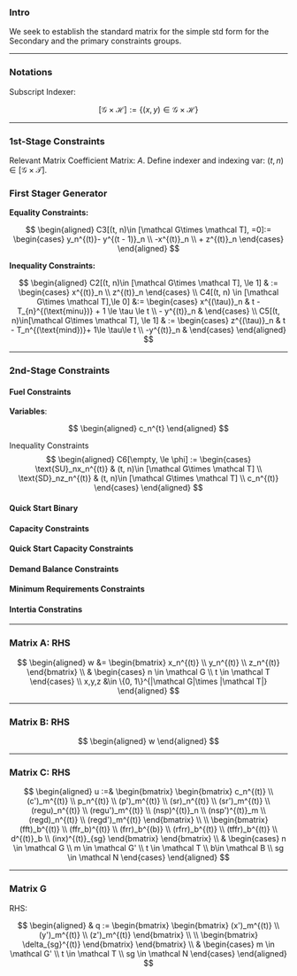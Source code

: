 ### **Intro**
We seek to establish the standard matrix for the simple std form for the Secondary and the primary constraints groups. 


---- 
### **Notations**
Subscript Indexer: 

$$
[\mathcal G \times \mathcal H]:= \{(x, y) \in \mathcal G \times \mathcal H\}
$$


---
### **1st-Stage Constraints**
Relevant Matrix Coefficient Matrix: $A$. Define indexer and indexing var: $(t, n) \in [\mathcal G\times \mathcal T]$. 


### **First Stager Generator**

**Equality Constraints:**

$$
\begin{aligned}
    C3[(t, n)\in [\mathcal G\times \mathcal T], =0]:= 
    \begin{cases}
        y_n^{(t)}- y^{(t - 1)}_n
        \\
        -x^{(t)}_n
        \\
        + 
        z^{(t)}_n
    \end{cases}
\end{aligned}
$$

**Inequality Constraints:**

$$
\begin{aligned}
    C2[(t, n)\in [\mathcal G\times \mathcal T], \le 1]
    & :=
    \begin{cases}
        x^{(t)}_n
        \\
        z^{(t)}_n
    \end{cases}
    \\
    C4[(t, n) \in [\mathcal G\times \mathcal T],\le 0]
    &:= 
    \begin{cases}
        x^{(\tau)}_n & t - T_{n}^{(\text{minu})} + 1 \le \tau \le t
        \\
        - y^{(t)}_n & 
    \end{cases}
    \\
    C5[(t, n)\in[\mathcal G\times \mathcal T], \le 1]
    & := 
    \begin{cases}
        z^{(\tau)}_n & t - T_n^{(\text{mind})}+ 1\le \tau\le t
        \\
        -y^{(t)}_n & 
    \end{cases}
\end{aligned}
$$


---
### **2nd-Stage Constraints**

#### **Fuel Constraints**

**Variables**: 

$$
\begin{aligned}
    c_n^{t}
\end{aligned}
$$

Inequality Constraints
$$
\begin{aligned}
    C6[\empty, \le \phi] := 
    \begin{cases}
        \text{SU}_nx_n^{(t)} 
        &
        (t, n)\in [\mathcal G\times \mathcal T]
        \\
        \text{SD}_nz_n^{(t)} 
        &
        (t, n)\in [\mathcal G\times \mathcal T]
        \\
        c_n^{(t)}
    \end{cases}
\end{aligned}
$$


#### Quick Start Binary

#### Capacity Constraints

#### Quick Start Capacity Constraints

#### Demand Balance Constraints

#### Minimum Requirements Constraints

#### Intertia Constratins

---
### **Matrix A: RHS**


$$
\begin{aligned}
    w &= 
    \begin{bmatrix}
        x_n^{(t)} \\ y_n^{(t)} \\ z_n^{(t)}
    \end{bmatrix}
    \\
    & 
    \begin{cases}
        n \in \mathcal G
        \\
        t \in \mathcal T
    \end{cases}
    \\
    x,y,z
    &\in 
    \{0, 1\}^{|\mathcal G|\times |\mathcal T|}
\end{aligned}
$$

---
### **Matrix B: RHS**

$$
\begin{aligned}
    w
\end{aligned}
$$


---
### **Matrix C: RHS**

$$
\begin{aligned}
    u 
    :=& 
    \begin{bmatrix}
        \begin{bmatrix}
             c_n^{(t)}
            \\
            (c')_m^{(t)}
            \\
            p_n^{(t)}
            \\
            (p')_m^{(t)}
            \\
            (sr)_n^{(t)}
            \\
            (sr')_m^{(t)}
            \\
            (regu)_n^{(t)}
            \\
            (regu')_m^{(t)}
            \\ 
            (nsp)^{(t)}_n
            \\
            (nsp')^{(t)}_m
            \\
            (regd)_n^{(t)}
            \\
            (regd')_m^{(t)}
        \end{bmatrix}
        \\
        \\
        \begin{bmatrix}
            (fft)_b^{(t)}
            \\
            (ffr_b)^{(t)}
            \\
            (frr)_b^{(b)}
            \\ 
            (rfrr)_b^{(t)}
            \\
            (tffr)_b^{(t)}
            \\ 
            d^{(t)}_b
            \\
            (inx)^{(t)}_{sg}    
        \end{bmatrix}
    \end{bmatrix}
    \\
    & 
    \begin{cases}
        n \in \mathcal G
        \\
        m \in \mathcal G'
        \\
        t \in \mathcal T
        \\
        b\in \mathcal B 
        \\
        sg \in \mathcal N
    \end{cases}
\end{aligned}
$$

---
### **Matrix G**

RHS:

$$
\begin{aligned}
    & 
    q := \begin{bmatrix}
        \begin{bmatrix}
            (x')_m^{(t)}
            \\
            (y')_m^{(t)}
            \\
            (z')_m^{(t)}
        \end{bmatrix}
        \\
        \\
        \begin{bmatrix}
            \delta_{sg}^{(t)}
        \end{bmatrix}
    \end{bmatrix}
    \\
    & 
    \begin{cases}
        m \in \mathcal G'
        \\
        t \in \mathcal T
        \\
        sg \in \mathcal N
    \end{cases}
\end{aligned}
$$



